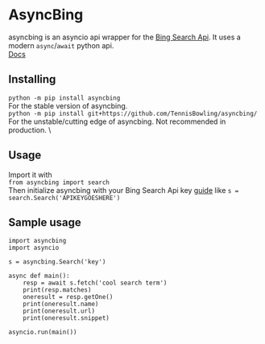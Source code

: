 # AsyncBing
asyncbing is an asyncio api wrapper for the [Bing Search Api](https://www.microsoft.com/en-us/bing/apis/bing-web-search-api). It uses a modern `async`/`await` python api. \
[Docs](https://asyncbing.readthedocs.io/en/latest/)

## Installing

`python -m pip install asyncbing` \
For the stable version of asyncbing. \
`python -m pip install git+https://github.com/TennisBowling/asyncbing/` \
For the unstable/cutting edge of asyncbing. Not recommended in production. \

## Usage

Import it with \
`from asyncbing import search` \
Then initialize asyncbing with your Bing Search Api key [guide](https://docs.microsoft.com/en-us/bing/search-apis/bing-web-search/create-bing-search-service-resource) like
`s = search.Search('APIKEYGOESHERE')`


## Sample usage
```
import asyncbing
import asyncio

s = asyncbing.Search('key')

async def main():
    resp = await s.fetch('cool search term')
    print(resp.matches)
    oneresult = resp.getOne()
    print(oneresult.name)
    print(oneresult.url)
    print(oneresult.snippet)

asyncio.run(main())
```
